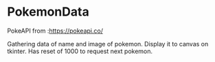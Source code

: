 # PokemonData

PokeAPI from :https://pokeapi.co/

Gathering data of name and image of pokemon. Display it to canvas on tkinter. Has reset of 1000 to request next pokemon. 

